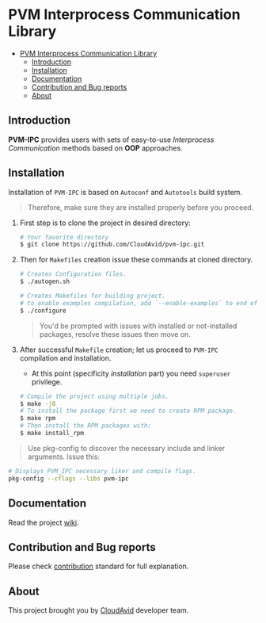 # PVM Interprocess Communication Library

- [PVM Interprocess Communication Library](#pvm-interprocess-communication-library)
  - [Introduction](#introduction)
  - [Installation](#installation)
  - [Documentation](#documentation)
  - [Contribution and Bug reports](#contribution-and-bug-reports)
  - [About](#about)

## Introduction

**PVM-IPC** provides users with sets of easy-to-use *Interprocess Communication* methods based on **OOP** approaches.

## Installation

Installation of `PVM-IPC` is based on `Autoconf` and `Autotools` build system.
> Therefore, make sure they are installed properly before you proceed.

1. First step is to clone the project in desired directory:

    ```bash
    # Your favorite directory
    $ git clone https://github.com/CloudAvid/pvm-ipc.git
    ```

2. Then for `Makefiles` creation issue these commands at cloned directory.

    ```bash
    # Creates Configuration files.
    $ ./autogen.sh

    # Creates Makefiles for building project.
    # to enable examples compilation, add `--enable-examples` to end of `./configure`
    $ ./configure
    ```

    > You'd be prompted with issues with installed or not-installed packages, resolve these issues then move on.

3. After successful `Makefile` creation; let us proceed to `PVM-IPC` compilation and installation.
      - At this point (specificity *installation* part) you need `superuser` privilege.

    ```bash
    # Compile the project using multiple jobs.
    $ make -j8
    # To install the package first we need to create RPM package.
    $ make rpm
    # Then install the RPM packages with:
    $ make install_rpm
    ```

> Use pkg-config to discover the necessary include and linker arguments. Issue this:

```bash
# Displays PVM_IPC necessary liker and compile flags.
pkg-config --cflags --libs pvm-ipc
```

## Documentation

Read the project [wiki](https://github.com/CloudAvid/pvm-ipc/wiki).

## Contribution and Bug reports

Please check [contribution](CONTRIBUTING.md) standard for full explanation.

## About

This project brought you by [CloudAvid](https://www.cloudavid.com) developer team.
